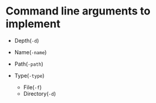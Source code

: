 # Command line arguments to implement

- Depth(`-d`)
- Name(`-name`)
- Path(`-path`)

- Type(`-type`)
  - File(`-f`)
  - Directory(`-d`)
